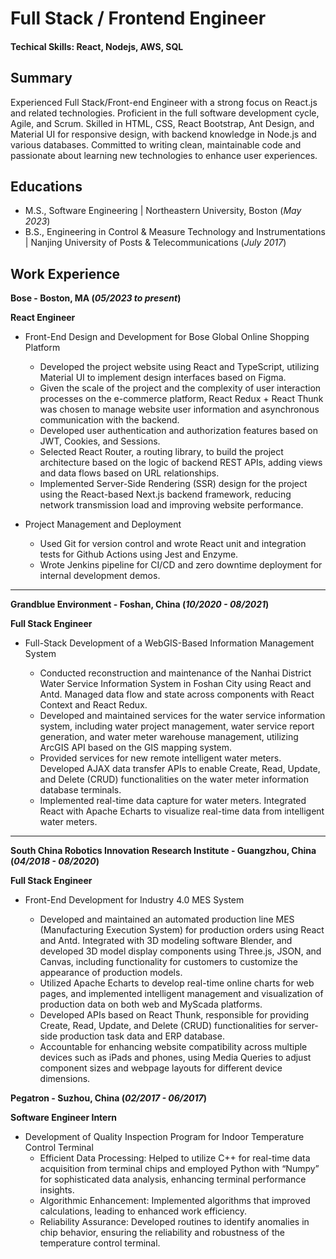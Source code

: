# Full Stack / Frontend Engineer

#### Techical Skills: React, Nodejs, AWS, SQL

## Summary

Experienced Full Stack/Front-end Engineer with a strong focus on React.js and related technologies. Proficient in the full software development cycle, Agile, and Scrum. Skilled in HTML, CSS, React Bootstrap, Ant Design, and Material UI for responsive design, with backend knowledge in Node.js and various databases. Committed to writing clean, maintainable code and passionate about learning new technologies to enhance user experiences.

## Educations

- M.S., Software Engineering | Northeastern University, Boston (_May 2023_)
- B.S., Engineering in Control & Measure Technology and Instrumentations | Nanjing University of Posts & Telecommunications (_July 2017_)

## Work Experience

**Bose - Boston, MA (_05/2023 to present_)**

**React Engineer**

- Front-End Design and Development for Bose Global Online Shopping Platform

  - Developed the project website using React and TypeScript, utilizing Material UI to implement design interfaces based on Figma.
  - Given the scale of the project and the complexity of user interaction processes on the e-commerce platform, React Redux + React Thunk was chosen to manage website user information and asynchronous communication with the backend.
  - Developed user authentication and authorization features based on JWT, Cookies, and Sessions.
  - Selected React Router, a routing library, to build the project architecture based on the logic of backend REST APIs, adding views and data flows based on URL relationships.
  - Implemented Server-Side Rendering (SSR) design for the project using the React-based Next.js backend framework, reducing network transmission load and improving website performance.

- Project Management and Deployment
  - Used Git for version control and wrote React unit and integration tests for Github Actions using Jest and Enzyme.
  - Wrote Jenkins pipeline for CI/CD and zero downtime deployment for internal development demos.

---

**Grandblue Environment - Foshan, China (_10/2020 - 08/2021_)**

**Full Stack Engineer**

- Full-Stack Development of a WebGIS-Based Information Management System

  - Conducted reconstruction and maintenance of the Nanhai District Water Service Information System in Foshan City using React and Antd. Managed data flow and state across components with React Context and React Redux.
  - Developed and maintained services for the water service information system, including water project management, water service report generation, and water meter warehouse management, utilizing ArcGIS API based on the GIS mapping system.
  - Provided services for new remote intelligent water meters. Developed AJAX data transfer APIs to enable Create, Read, Update, and Delete (CRUD) functionalities on the water meter information database terminals.
  - Implemented real-time data capture for water meters. Integrated React with Apache Echarts to visualize real-time data from intelligent water meters.

---

**South China Robotics Innovation Research Institute - Guangzhou, China (_04/2018 - 08/2020_)**

**Full Stack Engineer**

- Front-End Development for Industry 4.0 MES System

  - Developed and maintained an automated production line MES (Manufacturing Execution System) for production orders using React and Antd. Integrated with 3D modeling software Blender, and developed 3D model display components using Three.js, JSON, and Canvas, including functionality for customers to customize the appearance of production models.
  - Utilized Apache Echarts to develop real-time online charts for web pages, and implemented intelligent management and visualization of production data on both web and MyScada platforms.
  - Developed APIs based on React Thunk, responsible for providing Create, Read, Update, and Delete (CRUD) functionalities for server-side production task data and ERP database.
  - Accountable for enhancing website compatibility across multiple devices such as iPads and phones, using Media Queries to adjust component sizes and webpage layouts for different device dimensions.

**Pegatron - Suzhou, China (_02/2017 - 06/2017_)**

**Software Engineer Intern**

- Development of Quality Inspection Program for Indoor Temperature Control Terminal
  - Efficient Data Processing: Helped to utilize C++ for real-time data acquisition from terminal chips and employed Python with “Numpy” for sophisticated data analysis, enhancing terminal performance insights.
  - Algorithmic Enhancement: Implemented algorithms that improved calculations, leading to enhanced work efficiency.
  - Reliability Assurance: Developed routines to identify anomalies in chip behavior, ensuring the reliability and robustness of the temperature control terminal.
